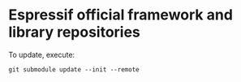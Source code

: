 # Espressif official framework and library repositories

To update, execute:

```
git submodule update --init --remote
```
